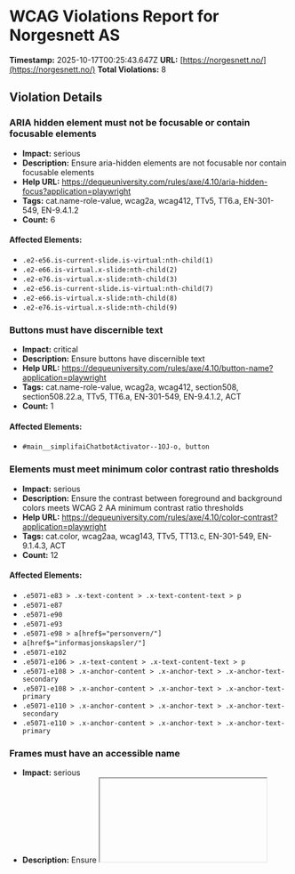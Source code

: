 # WCAG Violations Report for Norgesnett AS

**Timestamp:** 2025-10-17T00:25:43.647Z
**URL:** [https://norgesnett.no/](https://norgesnett.no/)
**Total Violations:** 8

## Violation Details

### ARIA hidden element must not be focusable or contain focusable elements

- **Impact:** serious
- **Description:** Ensure aria-hidden elements are not focusable nor contain focusable elements
- **Help URL:** https://dequeuniversity.com/rules/axe/4.10/aria-hidden-focus?application=playwright
- **Tags:** cat.name-role-value, wcag2a, wcag412, TTv5, TT6.a, EN-301-549, EN-9.4.1.2
- **Count:** 6

#### Affected Elements:

- `.e2-e56.is-current-slide.is-virtual:nth-child(1)`
- `.e2-e66.is-virtual.x-slide:nth-child(2)`
- `.e2-e76.is-virtual.x-slide:nth-child(3)`
- `.e2-e56.is-current-slide.is-virtual:nth-child(7)`
- `.e2-e66.is-virtual.x-slide:nth-child(8)`
- `.e2-e76.is-virtual.x-slide:nth-child(9)`

### Buttons must have discernible text

- **Impact:** critical
- **Description:** Ensure buttons have discernible text
- **Help URL:** https://dequeuniversity.com/rules/axe/4.10/button-name?application=playwright
- **Tags:** cat.name-role-value, wcag2a, wcag412, section508, section508.22.a, TTv5, TT6.a, EN-301-549, EN-9.4.1.2, ACT
- **Count:** 1

#### Affected Elements:

- `#main__simplifaiChatbotActivator--1OJ-o, button`

### Elements must meet minimum color contrast ratio thresholds

- **Impact:** serious
- **Description:** Ensure the contrast between foreground and background colors meets WCAG 2 AA minimum contrast ratio thresholds
- **Help URL:** https://dequeuniversity.com/rules/axe/4.10/color-contrast?application=playwright
- **Tags:** cat.color, wcag2aa, wcag143, TTv5, TT13.c, EN-301-549, EN-9.1.4.3, ACT
- **Count:** 12

#### Affected Elements:

- `.e5071-e83 > .x-text-content > .x-text-content-text > p`
- `.e5071-e87`
- `.e5071-e90`
- `.e5071-e93`
- `.e5071-e98 > a[href$="personvern/"]`
- `a[href$="informasjonskapsler/"]`
- `.e5071-e102`
- `.e5071-e106 > .x-text-content > .x-text-content-text > p`
- `.e5071-e108 > .x-anchor-content > .x-anchor-text > .x-anchor-text-secondary`
- `.e5071-e108 > .x-anchor-content > .x-anchor-text > .x-anchor-text-primary`
- `.e5071-e110 > .x-anchor-content > .x-anchor-text > .x-anchor-text-secondary`
- `.e5071-e110 > .x-anchor-content > .x-anchor-text > .x-anchor-text-primary`

### Frames must have an accessible name

- **Impact:** serious
- **Description:** Ensure <iframe> and <frame> elements have an accessible name
- **Help URL:** https://dequeuniversity.com/rules/axe/4.10/frame-title?application=playwright
- **Tags:** cat.text-alternatives, wcag2a, wcag412, section508, section508.22.i, TTv5, TT12.d, EN-301-549, EN-9.4.1.2
- **Count:** 1

#### Affected Elements:

- `#main__simplifaiChatbotActivator--1OJ-o`

### Alternative text of images should not be repeated as text

- **Impact:** minor
- **Description:** Ensure image alternative is not repeated as text
- **Help URL:** https://dequeuniversity.com/rules/axe/4.10/image-redundant-alt?application=playwright
- **Tags:** cat.text-alternatives, best-practice
- **Count:** 4

#### Affected Elements:

- `img[alt="Strømbrudd"]`
- `img[alt="Faktura"]`
- `img[alt="Nettleie"]`
- `img[alt="Han-port"]`

### Links must have discernible text

- **Impact:** serious
- **Description:** Ensure links have discernible text
- **Help URL:** https://dequeuniversity.com/rules/axe/4.10/link-name?application=playwright
- **Tags:** cat.name-role-value, wcag2a, wcag244, wcag412, section508, section508.22.a, TTv5, TT6.a, EN-301-549, EN-9.2.4.4, EN-9.4.1.2, ACT
- **Count:** 6

#### Affected Elements:

- `.e2-e87`
- `.e2-e89`
- `.e5071-e115`
- `.e5071-e117`
- `.e5071-e119`
- `.e5071-e121`

### <ul> and <ol> must only directly contain <li>, <script> or <template> elements

- **Impact:** serious
- **Description:** Ensure that lists are structured correctly
- **Help URL:** https://dequeuniversity.com/rules/axe/4.10/list?application=playwright
- **Tags:** cat.structure, wcag2a, wcag131, EN-301-549, EN-9.1.3.1
- **Count:** 1

#### Affected Elements:

- `.e5071-e84`

### <li> elements must be contained in a <ul> or <ol>

- **Impact:** serious
- **Description:** Ensure <li> elements are used semantically
- **Help URL:** https://dequeuniversity.com/rules/axe/4.10/listitem?application=playwright
- **Tags:** cat.structure, wcag2a, wcag131, EN-301-549, EN-9.1.3.1
- **Count:** 3

#### Affected Elements:

- `.e5071-e85`
- `.e5071-e88`
- `.e5071-e91`
